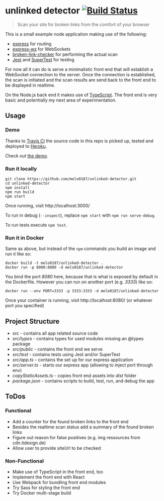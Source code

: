 # unlinked detector [![Build Status](https://travis-ci.org/melo0187/unlinked-detector.svg?branch=master)](https://travis-ci.org/melo0187/unlinked-detector)
> Scan your site for broken links from the comfort of your browser

This is a small example node application making use of the following:
- [express](https://www.npmjs.com/package/express) for routing
- [express-ws](https://www.npmjs.com/package/express-ws) for WebSockets
- [broken-link-checker](https://www.npmjs.com/package/broken-link-checker) for performing the actual scan
- [Jest](https://www.npmjs.com/package/jest) and [SuperTest](https://www.npmjs.com/package/supertest) for testing

For now all it can do is serve a minimalistic front end that will establish a
WebSocket connection to the server. Once the connection is established, the scan
is initiated and the scan results are send back to the front end to be displayed
in realtime.

On the Node.js back end it makes use of [TypeScript](https://www.typescriptlang.org/).
The front end is very basic and potentially my next area of experimentation.

## Usage
### Demo
Thanks to [Travis CI](https://travis-ci.org/melo0187/unlinked-detector) the source code in this repo is picked up, tested and deployed to [Heroku](https://www.heroku.com/).

Check out [the demo](https://unlinked-detector.herokuapp.com/).

### Run it locally
```
git clone https://github.com/melo0187/unlinked-detector.git
cd unlinked-detector
npm install
npm run build
npm start
```
Once running, visit http://localhost:3000/

To run in debug (`--inspect`), replace `npm start` with `npm run serve-debug`.

To run tests execute `npm test`.

### Run it in Docker
Same as above, but instead of the `npm` commands you build an image and run it like so:
```
docker build -t melo0187/unlinked-detector .
docker run -p 8080:8080 -d melo0187/unlinked-detector
```
You bind the port *8080* here, because that is what is exposed by default in the Dockerfile.
However you can run on another port (e.g. *3333*) like so:
```
docker run --env PORT=3333 -p 3333:3333 -d melo0187/unlinked-detector
```
Once your container is running, visit http://localhost:8080/ (or whatever port you specified)

## Project Structure
- *src* - contains all app related source code
- *src/types* - contains types for used modules missing an @types package
- *src/public* - contains the front end we serve
- *src/test* - contains tests using Jest and/or SuperTest
- *src/app.ts* - contains the set up for our express application
- *src/server.ts* - starts our express app (allowing to inject port through env)
- *copyStaticAssets.ts* - copies front end assets into *dist* folder
- *package.json* - contains scripts to build, test, run, and debug the app

## ToDos
### Functional
- Add a counter for the found broken links to the front end
- Besides the realtime scan status add a summary of the found broken links
- Figure out reason for false positives (e.g. img ressources from cdn.itdesign.de)
- Allow user to provide siteUrl to be checked

### Non-Functional
- Make use of TypeScript in the front end, too
- Implement the front end with React
- Use Webpack for bundling front end modules
- Try Sass for styling the front end
- Try Docker multi-stage build